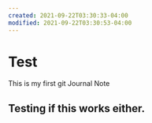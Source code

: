 ```yaml
---
created: 2021-09-22T03:30:33-04:00
modified: 2021-09-22T03:30:53-04:00
---
```


# Test

This is my first git Journal Note

## Testing if this works either.
